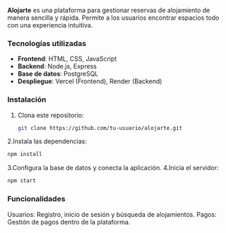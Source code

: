 
**Alojarte** es una plataforma para gestionar reservas de alojamiento de manera sencilla y rápida. Permite a los usuarios encontrar espacios todo con una experiencia intuitiva.

### Tecnologías utilizadas

- **Frontend**: HTML, CSS, JavaScript
- **Backend**: Node.js, Express
- **Base de datos**: PostgreSQL
- **Despliegue**: Vercel (Frontend), Render (Backend)

### Instalación

1. Clona este repositorio:
   ```bash
   git clone https://github.com/tu-usuario/alojarte.git
   ```
2.Instala las dependencias:
```bash
npm install
```
3.Configura la base de datos y conecta la aplicación.
4.Inicia el servidor:

```bash
npm start
```

 ### Funcionalidades
Usuarios: Registro, inicio de sesión y búsqueda de alojamientos.
Pagos: Gestión de pagos dentro de la plataforma.
